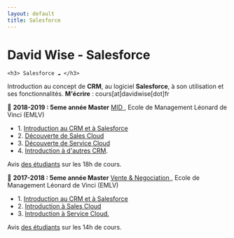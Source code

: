 ```yaml
---
layout: default
title: Salesforce
---
```


<div class="post">
	<h1 class="pageTitle">David Wise - Salesforce</h1>

	<h3> Salesforce ☁️ </h3>
  <p> Introduction au concept de <b>CRM</b>, au logiciel <b>Salesforce</b>, à son utilisation et ses fonctionnalités. <b>M'écrire</b> : cours[at]davidwise[dot]fr </p>  

  <p> 🏢 <b> 2018-2019 : 5eme année Master</b> <u> MID </u>, Ecole de Management Léonard de Vinci (EMLV) </p>

  <ul>
  <li> 1. <a href="http://bit.ly/DSTDW01">Introduction au CRM et à Salesforce</a></li> 
  <li> 2. <a href="http://bit.ly/DSTDW02">Découverte de Sales Cloud</a></li> 
  <li> 3. <a href="http://bit.ly/DSTDW03">Découverte de Service Cloud</a> </li> 
  <li> 4. <a href="http://bit.ly/DSTDW04">Introduction à d'autres CRM</a>.</li> 
  </ul> 

  <p>Avis <a href="https://davidwise.typeform.com/report/D2BBSm/x2CE8Iy02DLXagXg">des étudiants</a> sur les 18h de cours.</p> 


  <p>🏢 <b> 2017-2018 : 5eme année Master</b> <u>Vente & Negociation </u>, Ecole de Management Léonard de Vinci (EMLV)</p>

  <ul>
  <li> 1. <a href="https://pasteapp.com/p/2z1LoTAgUBo">Introduction au CRM et à Salesforce</a> </li> 
  <li> 2. <a href="https://pasteapp.com/p/WUBSrLZCEro">Introduction à Sales Cloud</a> </li> 
  <li> 3. <a href="https://pasteapp.com/p/jitUPJmBzr3">Introduction à Service Cloud.</a> </li> 
  </ul>
   
  <p>Avis <a href="https://davidwise.typeform.com/report/oh71xZ/hugoCJzrSd9MedlS">des étudiants</a> sur les 14h de cours.</p> 

